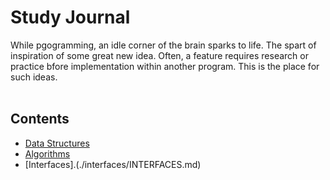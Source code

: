 # Study Journal

While pgogramming, an idle corner of the brain sparks to life. The spart of inspiration of some great new idea. Often, a feature requires research or practice bfore implementation within another program. This is the place for such ideas.
<br>
<br>
## Contents
* [Data Structures](./data-structures/DATA-STRUCTURES.md)
* [Algorithms](./algorithms/ALGORITHMS.md)
* [Interfaces].(./interfaces/INTERFACES.md)